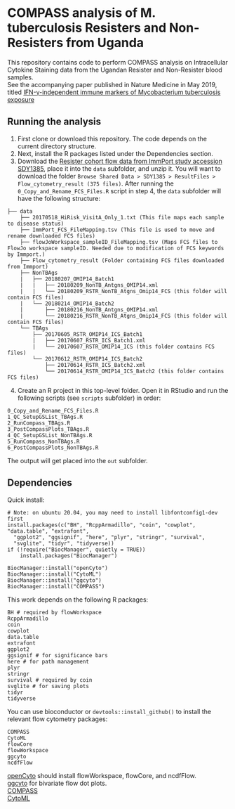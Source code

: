 # COMPASS analysis of M. tuberculosis Resisters and Non-Resisters from Uganda

This repository contains code to perform COMPASS analysis on Intracellular Cytokine Staining data from the Ugandan Resister and Non-Resister blood samples.  
See the accompanying paper published in Nature Medicine in May 2019, titled [IFN-γ-independent immune markers of Mycobacterium tuberculosis exposure](https://www.nature.com/articles/s41591-019-0441-3)

## Running the analysis

1. First clone or download this repository. The code depends on the current directory structure.  
2. Next, install the R packages listed under the Dependencies section.  
3. Download the [Resister cohort flow data from ImmPort study accession SDY1385](https://www.immport.org/shared/study/SDY1385), place it into the `data` subfolder, and unzip it. You will want to download the folder `Browse Shared Data > SDY1385 > ResultFiles > Flow_cytometry_result (375 files)`. After running the `0_Copy_and_Rename_FCS_Files.R` script in step 4, the `data` subfolder will have the following structure:  

```
├── data  
    ├── 20170518_HiRisk_VisitA_Only_1.txt (This file maps each sample to disease status)  
    ├── ImmPort_FCS_FileMapping.tsv (This file is used to move and rename downloaded FCS files)
    ├── flowJoWorkspace_sampleID_FileMapping.tsv (Maps FCS files to FlowJo workspace sampleID. Needed due to modification of FCS keywords by Immport.)
    ├── Flow_cytometry_result (Folder containing FCS files downloaded from Immport)
    ├── NonTBAgs  
    |   ├── 20180207_OMIP14_Batch1  
    |   |   ├── 20180209_NonTB_Antgns_OMIP14.xml  
    |   |   └── 20180209_RSTR_NonTB_Atgns_Omip14_FCS (this folder will contain FCS files)  
    |   └── 20180214_OMIP14_Batch2  
    |       ├── 20180216_NonTB_Antgns_OMIP14.xml  
    |       └── 20180216_RSTR_NonTB_Atgns_Omip14_FCS (this folder will contain FCS files)  
    └── TBAgs  
        ├── 20170605_RSTR_OMIP14_ICS_Batch1  
        |   ├── 20170607_RSTR_ICS_Batch1.xml  
        |   └── 20170607_RSTR_OMIP14_ICS (this folder contains FCS files)  
        └── 20170612_RSTR_OMIP14_ICS_Batch2  
            ├── 20170614_RSTR_ICS_Batch2.xml  
            └── 20170614_RSTR_OMIP14_ICS_Batch2 (this folder contains FCS files)  
```

4. Create an R project in this top-level folder. Open it in RStudio and run the following scripts (see `scripts` subfolder) in order:

```
0_Copy_and_Rename_FCS_Files.R  
1_QC_SetupGSList_TBAgs.R  
2_RunCompass_TBAgs.R  
3_PostCompassPlots_TBAgs.R  
4_QC_SetupGSList_NonTBAgs.R  
5_RunCompass_NonTBAgs.R  
6_PostCompassPlots_NonTBAgs.R  
```

The output will get placed into the `out` subfolder.

## Dependencies

Quick install:
```
# Note: on ubuntu 20.04, you may need to install libfontconfig1-dev first
install.packages(c("BH", "RcppArmadillo", "coin", "cowplot", "data.table", "extrafont",
  "ggplot2", "ggsignif", "here", "plyr", "stringr", "survival",
  "svglite", "tidyr", "tidyverse))
if (!require("BiocManager", quietly = TRUE))
    install.packages("BiocManager")

BiocManager::install("openCyto")
BiocManager::install("CytoML")
BiocManager::install("ggcyto")
BiocManager::install("COMPASS")
```

This work depends on the following R packages:

```
BH # required by flowWorkspace
RcppArmadillo
coin
cowplot
data.table
extrafont
ggplot2
ggsignif # for significance bars
here # for path management
plyr
stringr
survival # required by coin
svglite # for saving plots
tidyr
tidyverse
```

You can use bioconductor or `devtools::install_github()` to install the relevant flow cytometry packages:

```
COMPASS
CytoML
flowCore
flowWorkspace
ggcyto
ncdfFlow
```

[openCyto](https://bioconductor.org/packages/release/bioc/html/openCyto.html) should install flowWorkspace, flowCore, and ncdfFlow.  
[ggcyto](https://bioconductor.org/packages/release/bioc/html/ggcyto.html) for bivariate flow dot plots.  
[COMPASS](https://bioconductor.org/packages/release/bioc/html/COMPASS.html)  
[CytoML](https://bioconductor.org/packages/release/bioc/html/CytoML.html)
